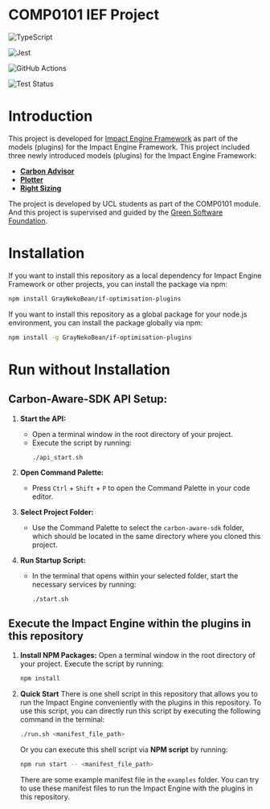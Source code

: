 # COMP0101 IEF Project

![TypeScript](https://img.shields.io/badge/typescript-%23007ACC.svg?style=for-the-badge&logo=typescript&logoColor=white)

![Jest](https://img.shields.io/badge/-jest-%23C21325?style=for-the-badge&logo=jest&logoColor=white)

![GitHub Actions](https://img.shields.io/badge/github%20actions-%232671E5.svg?style=for-the-badge&logo=githubactions&logoColor=white)

![Test Status](https://github.com/GrayNekoBean/if-optimisation-plugins/actions/workflows/node.js.yml/badge.svg)

# Introduction
This project is developed for [Impact Engine Framework](https://github.com/Green-Software-Foundation/if) as part of the models (plugins) for the Impact Engine Framework. This project included three newly introduced models (plugins) for the Impact Engine Framework:

* [**Carbon Advisor**](https://github.com/TomasKopunec/comp0101-ief/blob/main/Code/if-optimisation-plugins/src/lib/carbon-aware-advisor/README.md)
* [**Plotter**](https://github.com/TomasKopunec/comp0101-ief/blob/main/Code/if-optimisation-plugins/src/lib/plotter/README.md)
* [**Right Sizing**](https://github.com/TomasKopunec/comp0101-ief/blob/main/Code/if-optimisation-plugins/src/lib/right-sizing/README.md)

The project is developed by UCL students as part of the COMP0101 module. And this project is supervised and guided by the [Green Software Foundation](https://github.com/Green-Software-Foundation).

# Installation

If you want to install this repository as a local dependency for Impact Engine Framework or other projects, you can install the package via npm:

```bash
npm install GrayNekoBean/if-optimisation-plugins
```

If you want to install this repository as a global package for your node.js environment, you can install the package globally via npm:
```bash
npm install -g GrayNekoBean/if-optimisation-plugins
```

# Run without Installation

## Carbon-Aware-SDK API Setup:

1. **Start the API:**
   - Open a terminal window in the root directory of your project.
   - Execute the script by running:
     ```
     ./api_start.sh
     ```

2. **Open Command Palette:**
   - Press `Ctrl` + `Shift` + `P` to open the Command Palette in your code editor.

3. **Select Project Folder:**
   - Use the Command Palette to select the `carbon-aware-sdk` folder, which should be located in the same directory where you cloned this project.

4. **Run Startup Script:**
   - In the terminal that opens within your selected folder, start the necessary services by running:
     ```
     ./start.sh
     ```
## Execute the Impact Engine within the plugins in this repository

1. **Install NPM Packages:**
   Open a terminal window in the root directory of your project.
   Execute the script by running:
   ```bash
   npm install
   ```

2. **Quick Start**
   There is one shell script in this repository that allows you to run the Impact Engine conveniently with the plugins in this repository. To use this script, you can directly run this script by executing the following command in the terminal:
   ```bash
   ./run.sh <manifest_file_path>
   ```
   Or you can execute this shell script via **NPM script** by running:
   ```bash
   npm run start -- <manifest_file_path>
   ```

   There are some example manifest file in the `examples` folder. You can try to use these manifest files to run the Impact Engine with the plugins in this repository.
